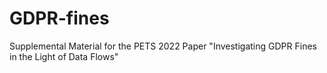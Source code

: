 # GDPR-fines
Supplemental Material for the PETS 2022 Paper "Investigating GDPR Fines in the Light of Data Flows"
